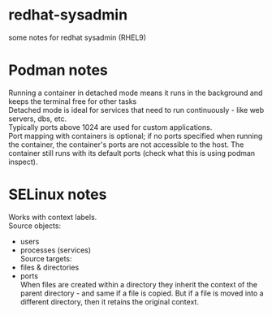 # redhat-sysadmin
some notes for redhat sysadmin (RHEL9)


# Podman notes
Running a container in detached mode means it runs in the background and keeps the terminal free for other tasks  
Detached mode is ideal for services that need to run continuously - like web servers, dbs, etc.  
Typically ports above 1024 are used for custom applications.  
Port mapping with containers is optional; if no ports specified when running the container, the container's ports are not accessible to the host. The container still runs with its default ports (check what this is using podman inspect).  

# SELinux notes  
Works with context labels.  
Source objects:  
- users
- processes (services)  
Source targets:  
- files & directories  
- ports  
When files are created within a directory they inherit the context of the parent directory - and same if a file is copied. But if a file is moved into a different directory, then it retains the original context.  
